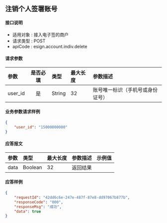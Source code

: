 ## 注销个人签署账号

#### 接口说明
* 适用对象 : 接入电子签的商户
* 请求类型 : POST
* apiCode : esign.account.indiv.delete

#### 请求参数
| 参数 | 是否必填 | 类型 | 最大长度 | 参数描述 |
|:----|:-------:|:-----|:-------|:--------|
| user_id | 是 | String | 32 | 账号唯一标识（手机号或身份证号） |


#### 业务参数请求样例
```json
{
    "user_id": "15000000000"
}
```

#### 应答报文

| 参数 | 类型 | 最大长度 | 参数描述 | 示例值 |
|:----|:----|:--------|:--------|:------|
| data | Boolean | 32 | 返回结果 |  |


#### 应答样例

```json
{
    "requestId": "42dd6c6e-247e-487f-87e8-dd97067b877b",
    "responseCode": "000",
    "responseMsg": "成功",
    "data": true
}
```
